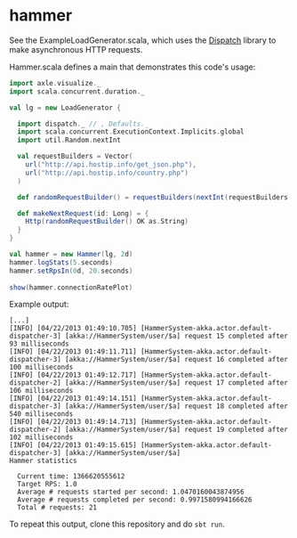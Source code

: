 hammer
======

See the ExampleLoadGenerator.scala, which uses the
[Dispatch](http://dispatch.databinder.net/Dispatch.html) library to make asynchronous
HTTP requests.

Hammer.scala defines a main that demonstrates this code's usage:

```scala
import axle.visualize._
import scala.concurrent.duration._

val lg = new LoadGenerator {

  import dispatch._ // , Defaults._
  import scala.concurrent.ExecutionContext.Implicits.global
  import util.Random.nextInt

  val requestBuilders = Vector(
    url("http://api.hostip.info/get_json.php"),
    url("http://api.hostip.info/country.php")
  )

  def randomRequestBuilder() = requestBuilders(nextInt(requestBuilders.size))

  def makeNextRequest(id: Long) = {
    Http(randomRequestBuilder() OK as.String)
  }
}

val hammer = new Hammer(lg, 2d)
hammer.logStats(5.seconds)
hammer.setRpsIn(0d, 20.seconds)
    
show(hammer.connectionRatePlot)
```

Example output:

```
[...]
[INFO] [04/22/2013 01:49:10.705] [HammerSystem-akka.actor.default-dispatcher-3] [akka://HammerSystem/user/$a] request 15 completed after 93 milliseconds
[INFO] [04/22/2013 01:49:11.711] [HammerSystem-akka.actor.default-dispatcher-3] [akka://HammerSystem/user/$a] request 16 completed after 100 milliseconds
[INFO] [04/22/2013 01:49:12.717] [HammerSystem-akka.actor.default-dispatcher-2] [akka://HammerSystem/user/$a] request 17 completed after 106 milliseconds
[INFO] [04/22/2013 01:49:14.151] [HammerSystem-akka.actor.default-dispatcher-3] [akka://HammerSystem/user/$a] request 18 completed after 540 milliseconds
[INFO] [04/22/2013 01:49:14.713] [HammerSystem-akka.actor.default-dispatcher-2] [akka://HammerSystem/user/$a] request 19 completed after 102 milliseconds
[INFO] [04/22/2013 01:49:15.615] [HammerSystem-akka.actor.default-dispatcher-3] [akka://HammerSystem/user/$a] 
Hammer statistics

  Current time: 1366620555612
  Target RPS: 1.0
  Average # requests started per second: 1.0470160043874956
  Average # requests completed per second: 0.9971580994166626
  Total # requests: 21
```

To repeat this output, clone this repository and do `sbt run`.
